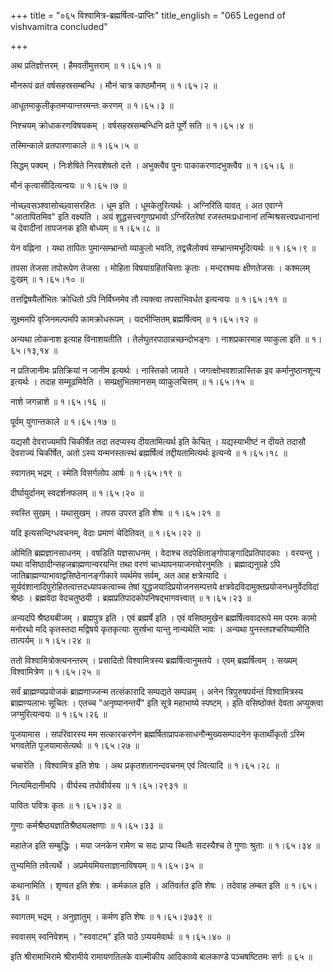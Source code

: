 +++
title = "०६५ विश्वामित्र-ब्रह्मर्षित्व-प्राप्तिः"
title_english = "065 Legend of vishvamitra concluded"

+++


अथ प्रतिज्ञोत्तरम् । हैमवतीमुत्तराम्  ॥  १।६५।१  ॥   

  

मौनरूपं व्रतं वर्षसहस्रसम्बन्धि । मौनं चात्र काष्ठमौनम्  ॥  १।६५।२  ॥   

  

आधूतमाकुलीकृतमप्यान्तरमन्तः करणम्  ॥  १।६५।३  ॥   

  

निश्चयम् क्रोधाकरणविषयकम् । वर्षसहस्रसम्बन्धिनि व्रते पूर्णे सति  ॥ 
१।६५।४  ॥   

  

तस्मिन्काले व्रतपारणाकाले  ॥  १।६५।५  ॥   

  

सिद्धम् पक्वम् । निःशेषिते निरवशेषतो दत्ते । अभुक्त्वैव पुनः
पाकाकरणादभुक्त्वैव  ॥  १।६५।६  ॥   

  

मौनं कृत्वासीदित्यन्वयः  ॥  १।६५।७  ॥   

  

नोच्छ्वसञ्श्वासोच्छ्वासरहितः । धूम इति । धूमकेतुरित्यर्थः । अग्निरिति
यावत् । अत एवाग्ने "आतापितमिव" इति वक्ष्यति । अयं शुद्धसत्त्वगुणप्रभावो
ऽग्निरितरेषां रजस्तमःप्रधानानां तन्मिश्रसत्त्वप्रधानानां च देवादीनां
तापजनक इति बोध्यम्  ॥  १।६५।८  ॥   

  

येन वह्निना । यथा तापितः पुमान्सम्भ्रान्तो व्याकुलो भवति,
तद्वत्त्रैलोक्यं सम्भ्रान्तमभूदित्यर्थः  ॥  १।६५।९  ॥   

  

तपसा तेजसा तपोरूपेण तेजसा । मोहिता विषयाग्रहितचित्ताः कृताः । मन्दरश्मयः
क्षीणतेजसः । कश्मलम् दुःखम्  ॥  १।६५।१०  ॥   

  

तत्तद्विषयैर्लोभितः क्रोधितो ऽपि निर्विघ्नमेव तौ त्यक्त्वा तपसाभिवर्धत
इत्यन्वयः  ॥  १।६५।११  ॥   

  

सूक्ष्ममपि वृजिनमल्पमपि कामक्रोधरूपम् । यदभीप्सितम् ब्रह्मर्षित्वम्  ॥ 
१।६५।१२  ॥   

  

अन्यथा लोकनाश इत्याह विनाशयतीति । तेर्लघुतरपाठान्नच्छन्दोभङ्गः ।
नाशप्रकारमाह व्याकुला इति  ॥  १।६५।१३,१४  ॥   

  

न प्रतिजानीमः प्रतिक्रियां न जानीम इत्यर्थः । नास्तिको जायते ।
जगत्क्षोभवशान्नास्तिक इव कर्मानुष्ठानशून्य इत्यर्थः । तदाह सम्मूढमिवेति
। सम्प्रक्षुभितमानसम् व्याकुलचित्तम्  ॥  १।६५।१५  ॥   

  

नाशे जगन्नाशे  ॥  १।६५।१६  ॥   

  

पूर्वम् युगान्तकाले  ॥  १।६५।१७  ॥   

  

यद्यसौ देवराज्यमपि चिकीर्षेत तदा तदप्यस्य दीयतामित्यर्थ इति केचित् ।
यद्यस्याभीष्टं न दीयते तदासौ देवराज्यं चिकीर्षेत, अतो ऽस्य
यन्मनस्तत्स्थं ब्रह्मर्षित्वं तद्दीयतामित्यर्थः इत्यन्ये  ॥  १।६५।१८  ॥   

  

स्वागतम् भद्रम् । स्मेति विसर्गलोप आर्षः  ॥  १।६५।१९  ॥   

  

दीर्घायुर्दानम् स्वदर्शनफलम्  ॥  १।६५।२०  ॥   

  

स्वस्ति सुखम् । यथासुखम् । तपस उपरत इति शेषः  ॥  १।६५।२१  ॥   

  

यदि इत्यसन्दिग्धवचनम्, वेदाः प्रमाणं चेदितिवत्  ॥  १।६५।२२  ॥   

  

ओमिति ब्रह्मज्ञानसाधनम् । वषडिति यज्ञसाधनम् । वेदाश्च
तदपेक्षिताङ्गोपाङ्गादिप्रतिपादकाः । वरयन्तु । यथा
वसिष्ठादीन्सहजब्राह्मणान्वरयन्ति तथा वरणं चाध्यापनयाजनयोरनुमतिः ।
ब्रह्माद्यनुग्रहे ऽपि जातिब्राह्मण्याभावाद्वसिष्ठेनानङ्गीकारे व्यर्थमेव
सर्वम्, अत आह क्षत्रेत्यादि । सूर्यवंशानादिपुरोहितत्वात्तदध्यापकत्वाच्च
तेषां युद्धजयादिप्रयोजनसम्पत्तये क्षत्रवेदविदामुक्तप्रयोजनधनुर्वेदविदां
श्रेष्ठः । ब्रह्मवेदा वेदचतुष्ठयी । ब्रह्मप्रतिपादकोपनिषद्भागवत्त्वात्
 ॥  १।६५।२३  ॥   

  

अन्यदपि श्रैष्ठ्यबीजम् । ब्रह्मपुत्र इति । एवं ब्रह्मर्षे इति । एवं
वसिष्ठमुखेन ब्रह्मर्षित्ववादरूपे मम परमः कामो मनोरथो मदि कृतस्तदा
मद्विषये कृतकृत्याः सुरर्षभा यान्तु नान्यथेति भावः । अन्यथा
पुनस्तपश्चरिष्यामीति तात्पर्यम्  ॥  १।६५।२४  ॥   

  

ततो विश्वामित्रोक्त्यनन्तरम् । प्रसादितो विश्वामित्रस्य
ब्रह्मर्षित्वानुमतये । एवम् ब्रह्मर्षित्वम् । सख्यम् विश्वामित्रेण  ॥ 
१।६५।२५  ॥   

  

सर्वं ब्राह्मण्यप्रयोजकं ब्राह्मणाज्जन्म तत्संकारादि सम्पद्यते सम्पन्नम्
। अनेन त्रिपुरुषपर्यन्तं विश्वामित्रस्य ब्राह्मण्यलाभः सूचितः । एतच्च
"अनृष्यानन्तर्ये" इति सूत्रे महाभाष्ये स्पष्टम् । इति वसिष्ठोक्तं देवता
अप्युक्त्वा जग्मुरित्यन्वयः  ॥  १।६५।२६  ॥   

  

पूजयामास । सपरिवारस्य मम सत्कारकरणेन
ब्रह्मर्षिताप्रापकसाधनौन्मुख्यसम्पादनेन कृतार्थीकृतो ऽस्मि भगवतेति
पूजयामासेत्यर्थः  ॥  १।६५।२७  ॥   

  

चचारेति । विश्वामित्र इति शेषः । अथ प्रकृतशतानन्दवचनम् एवं त्वित्यादि  ॥ 
१।६५।२८  ॥   

  

नित्यमिदानीमपि । वीर्यस्य तपोवीर्यस्य  ॥  १।६५।२९३१  ॥   

  

पावितः पवित्रः कृतः  ॥  १।६५।३२  ॥   

  

गुणाः कर्मश्रैष्ठ्यज्ञातिश्रैष्ठ्यलक्षणाः  ॥  १।६५।३३  ॥   

  

महातेज इति सम्बुद्धिः । मया जनकेन रामेण च सदः प्राप्य स्थितैः सदस्यैश्च
ते गुणाः श्रुताः  ॥  १।६५।३४  ॥   

  

तुभ्यमिति तवेत्यर्थे । अप्रमेयमियत्ताज्ञानाविषयम्  ॥  १।६५।३५  ॥   

  

कथानामिति । शृण्वत इति शेषः । कर्मकाल इति । अतिवर्तत इति शेषः । तदेवाह
लम्बत इति  ॥  १।६५।३६  ॥   

  

स्वागतम् भद्रम् । अनुज्ञातुम् । कर्मण इति शेषः  ॥  १।६५।३७३९  ॥   

  

स्ववासम् स्वनिवेशम् । "स्ववाटम्" इति पाठे ऽप्ययमेवार्थः  ॥  १।६५।४०  ॥   

  

इति श्रीरामाभिरामे श्रीरामीये रामायणतिलके वाल्मीकीय आदिकाव्ये बालकाण्डे
पञ्चषष्टितमः सर्गः  ॥  ६५  ॥   

  



